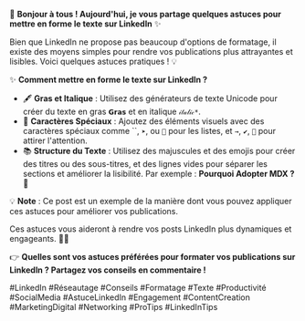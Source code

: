 👋 **Bonjour à tous ! Aujourd'hui, je vous partage quelques astuces pour mettre en forme le texte sur LinkedIn** ✨

Bien que LinkedIn ne propose pas beaucoup d'options de formatage, il existe des moyens simples pour rendre vos publications plus attrayantes et lisibles. Voici quelques astuces pratiques ! 💡

✨ **Comment mettre en forme le texte sur LinkedIn ?**

- 🖋️ **Gras et Italique** : Utilisez des générateurs de texte Unicode pour créer du texte en gras **`𝗚𝗿𝗮𝘀`** et en italique `𝒾𝓉𝒶𝓁𝒾𝒸*`.
- 🎨 **Caractères Spéciaux** : Ajoutez des éléments visuels avec des caractères spéciaux comme ``, `➤`, ou `🔹` pour les listes, et `→`, `✔️`, `🔸` pour attirer l'attention.
- 📚 **Structure du Texte** : Utilisez des majuscules et des emojis pour créer des titres ou des sous-titres, et des lignes vides pour séparer les sections et améliorer la lisibilité. Par exemple : **Pourquoi Adopter MDX ?** 🌟

💡 **Note** : Ce post est un exemple de la manière dont vous pouvez appliquer ces astuces pour améliorer vos publications. 

Ces astuces vous aideront à rendre vos posts LinkedIn plus dynamiques et engageants. 🚀🎯

👉 **Quelles sont vos astuces préférées pour formater vos publications sur LinkedIn ? Partagez vos conseils en commentaire !**

#LinkedIn #Réseautage #Conseils #Formatage #Texte #Productivité #SocialMedia #AstuceLinkedIn #Engagement #ContentCreation #MarketingDigital #Networking #ProTips #LinkedInTips

